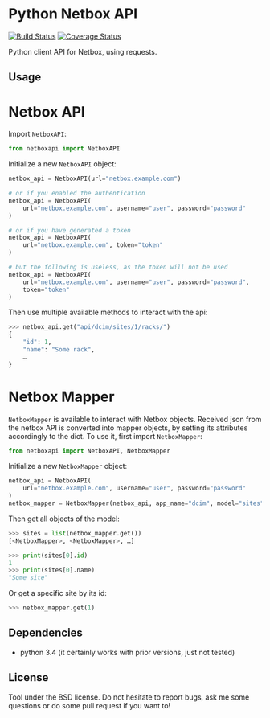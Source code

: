 Python Netbox API
=================

[![Build Status](https://travis-ci.org/Anthony25/python-netboxapi.svg?branch=master)](https://travis-ci.org/Anthony25/python-netboxapi)  [![Coverage Status](https://coveralls.io/repos/github/Anthony25/python-netboxapi/badge.svg?branch=master)](https://coveralls.io/github/Anthony25/python-netboxapi?branch=master)

Python client API for Netbox, using requests.


Usage
-----

Netbox API
==========

Import `NetboxAPI`:

```python
from netboxapi import NetboxAPI
```

Initialize a new `NetboxAPI` object:

```python
netbox_api = NetboxAPI(url="netbox.example.com")

# or if you enabled the authentication
netbox_api = NetboxAPI(
    url="netbox.example.com", username="user", password="password"
)

# or if you have generated a token
netbox_api = NetboxAPI(
    url="netbox.example.com", token="token"
)

# but the following is useless, as the token will not be used
netbox_api = NetboxAPI(
    url="netbox.example.com", username="user", password="password",
    token="token"
)
```

Then use multiple available methods to interact with the api:

```python
>>> netbox_api.get("api/dcim/sites/1/racks/")
{
    "id": 1,
    "name": "Some rack",
    …
}
```

Netbox Mapper
=============

`NetboxMapper` is available to interact with Netbox objects. Received json from
the netbox API is converted into mapper objects, by setting its attributes
accordingly to the dict. To use it, first import `NetboxMapper`:

```python
from netboxapi import NetboxAPI, NetboxMapper
```

Initialize a new `NetboxMapper` object:

```python
netbox_api = NetboxAPI(
    url="netbox.example.com", username="user", password="password"
)
netbox_mapper = NetboxMapper(netbox_api, app_name="dcim", model="sites")
```

Then get all objects of the model:

```python
>>> sites = list(netbox_mapper.get())
[<NetboxMapper>, <NetboxMapper>, …]

>>> print(sites[0].id)
1
>>> print(sites[0].name)
"Some site"
```

Or get a specific site by its id:

```python
>>> netbox_mapper.get(1)
```


Dependencies
------------
  * python 3.4 (it certainly works with prior versions, just not tested)


License
-------

Tool under the BSD license. Do not hesitate to report bugs, ask me some
questions or do some pull request if you want to!
